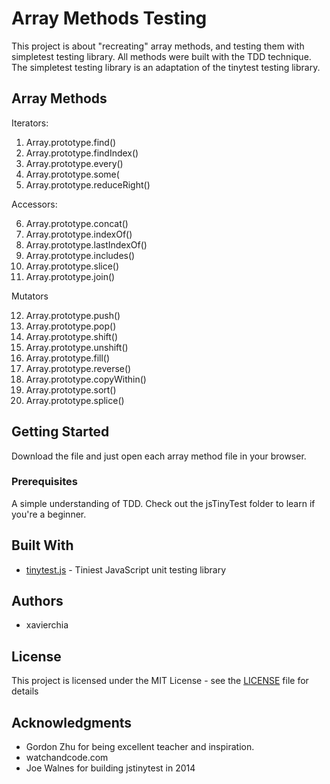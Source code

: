 # Array Methods Testing

This project is about "recreating" array methods, and testing them with simpletest testing library. All methods were built with the TDD technique. The simpletest testing library is an adaptation of the tinytest testing library.

## Array Methods

Iterators:

1. Array.prototype.find()
2. Array.prototype.findIndex()
3. Array.prototype.every()
4. Array.prototype.some(
5. Array.prototype.reduceRight()

Accessors:

6. Array.prototype.concat() 
7. Array.prototype.indexOf()
8. Array.prototype.lastIndexOf()
9. Array.prototype.includes()
10. Array.prototype.slice()
11. Array.prototype.join()

Mutators

12. Array.prototype.push()
13. Array.prototype.pop()
14. Array.prototype.shift()
15. Array.prototype.unshift()
16. Array.prototype.fill()
17. Array.prototype.reverse()
18. Array.prototype.copyWithin()
19. Array.prototype.sort()
20. Array.prototype.splice()

## Getting Started

Download the file and just open each array method file in your browser.

### Prerequisites

A simple understanding of TDD. Check out the jsTinyTest folder to learn if you're a beginner.

## Built With

-   [tinytest.js](https://github.com/joewalnes/jstinytest) - Tiniest JavaScript unit testing library

## Authors

-   xavierchia

## License

This project is licensed under the MIT License - see the [LICENSE](LICENSE) file for details

## Acknowledgments

-   Gordon Zhu for being excellent teacher and inspiration.
-   watchandcode.com
-   Joe Walnes for building jstinytest in 2014
